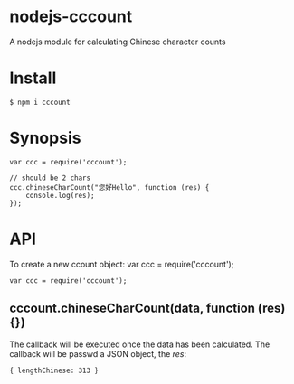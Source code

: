 nodejs-cccount
==============

A nodejs module for calculating Chinese character counts

# Install

```
$ npm i cccount
```

# Synopsis

```
var ccc = require('cccount');

// should be 2 chars
ccc.chineseCharCount("您好Hello", function (res) {
	console.log(res);
});
```
# API

To create a new ccount object: var ccc = require('cccount');

```
var ccc = require('cccount');
```

## cccount.chineseCharCount(data, function (res) {})

The callback will be executed once the data has been calculated. The callback will be passwd a JSON object, the *res*:

```
{ lengthChinese: 313 }
```
